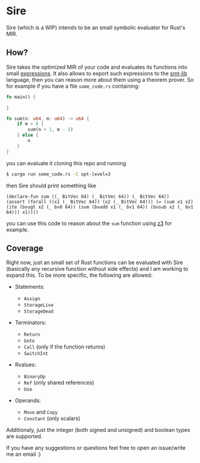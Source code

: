 # Sire
Sire (which is a WIP) intends to be an small symbolic evaluator for Rust's MIR.

## How?

Sire takes the optimized MIR of your code and evaluates its functions into small [expressions](https://github.com/christianpoveda/sire/blob/8b8a9f94398ac68b3b2b2b902c7980b3f0d7e647/src/interpreter.rs#L10). It also allows to export such expressions to the [smt-lib](http://smtlib.cs.uiowa.edu/) language, then you can reason more about them using a theorem prover.
So for example if you have a file `some_code.rs` containing:
```rust
fn main() {

}

fn sum(n: u64, m: u64) -> u64 {
    if m > 0 {
        sum(n + 1, m - 1)
    } else {
        n
    } 
}
```
you can evaluate it cloning this repo and running
```bash
$ cargo run some_code.rs -C opt-level=3
```
then Sire should print something like 
```
(declare-fun sum ((_ BitVec 64) (_ BitVec 64)) (_ BitVec 64))
(assert (forall ((x1 (_ BitVec 64)) (x2 (_ BitVec 64))) (= (sum x1 x2) (ite (bvugt x2 (_ bv0 64)) (sum (bvadd x1 (_ bv1 64)) (bvsub x2 (_ bv1 64))) x1))))
```
you can use this code to reason about the `sum` function using [z3](https://rise4fun.com/Z3/sl8wn) for example.

## Coverage

Right now, just an small set of Rust functions can be evaluated with Sire (basically any recursive function without side effects) and I am working to expand this. To be more specific, the following are allowed:

- Statements:
    - `Assign`
    - `StorageLive`
    - `StorageDead`

- Terminators:
    - `Return`
    - `Goto`
    - `Call` (only if the function returns)
    - `SwitchInt`

- Rvalues:
    - `BinaryOp`
    - `Ref` (only shared references)
    - `Use`

- Operands:
    - `Move` and `Copy`
    - `Constant` (only scalars)

Additionaly, just the integer (both signed and unsigned) and boolean types are supported.

If you have any suggestions or questions feel free to open an issue/write me an email :)

